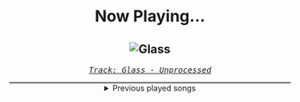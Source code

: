 <div align="center"> 
<h1>Now Playing...</h1>

![Glass](https://i.scdn.co/image/ab67616d00001e02f366ae612c6525c641f89ee8)
--
_<samp><a href="https://open.spotify.com/track/1nD9Av3y4mv2kcnByXSRtK">Track: Glass - Unprocessed</a></samp>_

<div style="border: 1px #4B5054 solid"></div>
<details>
  <summary>
    Previous played songs
  </summary>
  <table>
    <thead>
      <tr>
        <th>
          Artist
        </th>
        <th>
          Song
        </th>
        <th>
          Link
        </th>
      </tr>
    </thead>
    <tbody>
      <tr><td>Unprocessed</td><td>Glass</td><td><a href="https://open.spotify.com/track/1nD9Av3y4mv2kcnByXSRtK">https://open.spotify.com/track/1nD9Av3y4mv2kcnByXSRtK</a></td></tr><tr><td>Unprocessed</td><td>Die On The Cross Of The Martyr</td><td><a href="https://open.spotify.com/track/2MuPNWG7PIUQccZljWGx6W">https://open.spotify.com/track/2MuPNWG7PIUQccZljWGx6W</a></td></tr><tr><td>Unprocessed</td><td>Deadrose</td><td><a href="https://open.spotify.com/track/3h52MkUCj8FmXB5qa9DaJV">https://open.spotify.com/track/3h52MkUCj8FmXB5qa9DaJV</a></td></tr><tr><td>Unprocessed</td><td>Snowlover</td><td><a href="https://open.spotify.com/track/4VnfGYHaTRDEO4Udn3f8C1">https://open.spotify.com/track/4VnfGYHaTRDEO4Udn3f8C1</a></td></tr><tr><td>REGEN</td><td>Wo bist du</td><td><a href="https://open.spotify.com/track/0ghDYIKf8SiyUwVWAuJllT">https://open.spotify.com/track/0ghDYIKf8SiyUwVWAuJllT</a></td></tr><tr><td>REGEN</td><td>Wo bist du</td><td><a href="https://open.spotify.com/track/0ghDYIKf8SiyUwVWAuJllT">https://open.spotify.com/track/0ghDYIKf8SiyUwVWAuJllT</a></td></tr><tr><td>REGEN</td><td>Wo bist du</td><td><a href="https://open.spotify.com/track/0ghDYIKf8SiyUwVWAuJllT">https://open.spotify.com/track/0ghDYIKf8SiyUwVWAuJllT</a></td></tr><tr><td>REGEN</td><td>Wo bist du</td><td><a href="https://open.spotify.com/track/0ghDYIKf8SiyUwVWAuJllT">https://open.spotify.com/track/0ghDYIKf8SiyUwVWAuJllT</a></td></tr><tr><td>REGEN</td><td>Wo bist du</td><td><a href="https://open.spotify.com/track/0ghDYIKf8SiyUwVWAuJllT">https://open.spotify.com/track/0ghDYIKf8SiyUwVWAuJllT</a></td></tr><tr><td>REGEN</td><td>Wo bist du</td><td><a href="https://open.spotify.com/track/0ghDYIKf8SiyUwVWAuJllT">https://open.spotify.com/track/0ghDYIKf8SiyUwVWAuJllT</a></td></tr><tr><td>REGEN</td><td>Wo bist du</td><td><a href="https://open.spotify.com/track/0ghDYIKf8SiyUwVWAuJllT">https://open.spotify.com/track/0ghDYIKf8SiyUwVWAuJllT</a></td></tr><tr><td>REGEN</td><td>Wo bist du</td><td><a href="https://open.spotify.com/track/0ghDYIKf8SiyUwVWAuJllT">https://open.spotify.com/track/0ghDYIKf8SiyUwVWAuJllT</a></td></tr><tr><td>Outline In Color</td><td>Quicksand</td><td><a href="https://open.spotify.com/track/4dN3xNckm7ldEHr3ltVwtf">https://open.spotify.com/track/4dN3xNckm7ldEHr3ltVwtf</a></td></tr><tr><td>Outline In Color</td><td>Quicksand</td><td><a href="https://open.spotify.com/track/4dN3xNckm7ldEHr3ltVwtf">https://open.spotify.com/track/4dN3xNckm7ldEHr3ltVwtf</a></td></tr><tr><td>Outline In Color</td><td>Quicksand</td><td><a href="https://open.spotify.com/track/4dN3xNckm7ldEHr3ltVwtf">https://open.spotify.com/track/4dN3xNckm7ldEHr3ltVwtf</a></td></tr><tr><td>Outline In Color</td><td>Quicksand</td><td><a href="https://open.spotify.com/track/4dN3xNckm7ldEHr3ltVwtf">https://open.spotify.com/track/4dN3xNckm7ldEHr3ltVwtf</a></td></tr><tr><td>Outline In Color</td><td>Quicksand</td><td><a href="https://open.spotify.com/track/4dN3xNckm7ldEHr3ltVwtf">https://open.spotify.com/track/4dN3xNckm7ldEHr3ltVwtf</a></td></tr><tr><td>Breed 77</td><td>La Ultima Hora</td><td><a href="https://open.spotify.com/track/5QvRe4nDXKfaJmdCHgZ0EH">https://open.spotify.com/track/5QvRe4nDXKfaJmdCHgZ0EH</a></td></tr><tr><td>Breed 77</td><td>La Ultima Hora</td><td><a href="https://open.spotify.com/track/5QvRe4nDXKfaJmdCHgZ0EH">https://open.spotify.com/track/5QvRe4nDXKfaJmdCHgZ0EH</a></td></tr><tr><td>Breed 77</td><td>La Ultima Hora</td><td><a href="https://open.spotify.com/track/5QvRe4nDXKfaJmdCHgZ0EH">https://open.spotify.com/track/5QvRe4nDXKfaJmdCHgZ0EH</a></td></tr>
    </tbody>
  </table>
</details>

</div>
